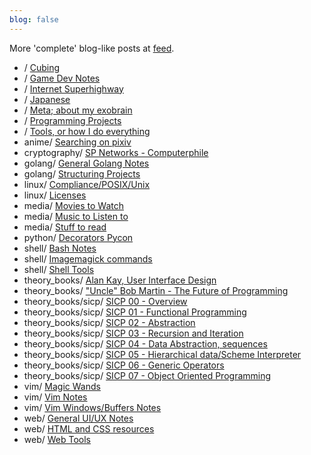```yaml
---
blog: false
---
```


More 'complete' blog-like posts at [feed](/feed).

* / [Cubing](/cubing/)
* / [Game Dev Notes](/gamedev/)
* / [Internet Superhighway](/superhighway/)
* / [Japanese](/japanese/)
* / [Meta; about my exobrain](/meta/)
* / [Programming Projects](/projects/)
* / [Tools, or how I do everything](/tools/)
* anime/ [Searching on pixiv](/anime/pixiv/)
* cryptography/ [SP Networks - Computerphile](/cryptography/sp_networks/)
* golang/ [General Golang Notes](/golang/general/)
* golang/ [Structuring Projects](/golang/package_structure/)
* linux/ [Compliance/POSIX/Unix](/linux/compliance_posix/)
* linux/ [Licenses](/linux/licenses/)
* media/ [Movies to Watch](/media/to_watch/)
* media/ [Music to Listen to](/media/to_listen_to/)
* media/ [Stuff to read](/media/to_read/)
* python/ [Decorators Pycon](/python/decorators/)
* shell/ [Bash Notes](/shell/bash_notes/)
* shell/ [Imagemagick commands](/shell/imagemagick/)
* shell/ [Shell Tools](/shell/tools/)
* theory_books/ [Alan Kay, User Interface Design](/theory_books/alan_kay_user_interface/)
* theory_books/ ["Uncle" Bob Martin - The Future of Programming](/theory_books/future_of_programming/)
* theory_books/sicp/ [SICP 00 - Overview](/theory_books/sicp/00/)
* theory_books/sicp/ [SICP 01 - Functional Programming](/theory_books/sicp/01/)
* theory_books/sicp/ [SICP 02 - Abstraction](/theory_books/sicp/02/)
* theory_books/sicp/ [SICP 03 - Recursion and Iteration](/theory_books/sicp/03/)
* theory_books/sicp/ [SICP 04 - Data Abstraction, sequences](/theory_books/sicp/04/)
* theory_books/sicp/ [SICP 05 - Hierarchical data/Scheme Interpreter](/theory_books/sicp/05/)
* theory_books/sicp/ [SICP 06 - Generic Operators](/theory_books/sicp/06/)
* theory_books/sicp/ [SICP 07 - Object Oriented Programming](/theory_books/sicp/07/)
* vim/ [Magic Wands](/vim/magic_wands/)
* vim/ [Vim Notes](/vim/general_notes/)
* vim/ [Vim Windows/Buffers Notes](/vim/windows/)
* web/ [General UI/UX Notes](/web/ui_ux/)
* web/ [HTML and CSS resources](/web/html_resources/)
* web/ [Web Tools](/web/tools/)
